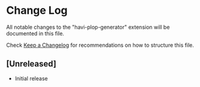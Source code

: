 # Change Log

All notable changes to the "havi-plop-generator" extension will be documented in this file.

Check [Keep a Changelog](http://keepachangelog.com/) for recommendations on how to structure this file.

## [Unreleased]

- Initial release